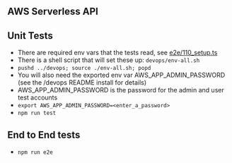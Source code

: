## AWS Serverless API

## Unit Tests

- There are required env vars that the tests read, see [e2e/110_setup.ts](e2e/110_setup.ts)
- There is a shell script that will set these up: `devops/env-all.sh`
- `pushd ../devops; source ./env-all.sh; popd`
- You will also need the exported env var AWS_APP_ADMIN_PASSWORD (see the /devops README install for details)
- AWS_APP_ADMIN_PASSWORD is the password for the admin and user test accounts
- `export AWS_APP_ADMIN_PASSWORD=<enter_a_password>`
- `npm run test`

## End to End tests

- `npm run e2e`
